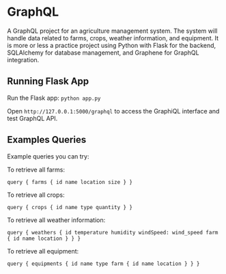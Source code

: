 # GraphQL
A GraphQL project for an agriculture management system. The system will handle data related to farms, crops, weather information, and equipment. It is more or less a practice project using Python with Flask for the backend, SQLAlchemy for database management, and Graphene for GraphQL integration.

## Running Flask App
Run the Flask app:
`python app.py`

Open `http://127.0.0.1:5000/graphql` to access the GraphiQL interface and test GraphQL API.

## Examples Queries
Example queries you can try:

To retrieve all farms:

`query {
  farms {
    id
    name
    location
    size
  }
}
`

To retrieve all crops:

`query {
  crops {
    id
    name
    type
    quantity
  }
}
`

To retrieve all weather information:

`query {
  weathers {
    id
    temperature
    humidity
    windSpeed: wind_speed
    farm {
      id
      name
      location
    }
  }
}
`

To retrieve all equipment:

`query {
  equipments {
    id
    name
    type
    farm {
      id
      name
      location
    }
  }
}
`